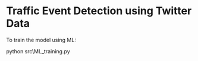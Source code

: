 # Traffic Event Detection using Twitter Data

To train the model using ML:

python src\ML_training.py
